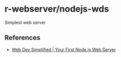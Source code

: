 # r-webserver/nodejs-wds

Simplest web server

## References

- [Web Dev Simplified | Your First Node.js Web Server](https://www.youtube.com/watch?v=VShtPwEkDD0)